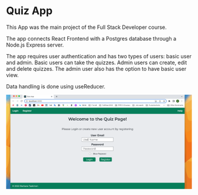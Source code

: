 # Quiz App

This App was the main project of the Full Stack Developer course.

The app connects React Frontend with a Postgres database through a Node.js Express server.

The app requires user authentication and has two types of users: basic user and admin. Basic users can take the quizzes. Admin users can create, edit and delete quizzes. The admin user also has the option to have basic user view.

Data handling is done using useReducer.

![Gif to show how Quiz app works](public/quiz-app-gif.gif)

